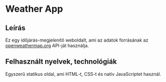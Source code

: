 # Weather App
## Leírás
Ez egy időjárás-megjelenítő weboldalt, ami az adatok forrásának az [openweathermap.org](openweathermap.org) API-ját használja.
## Felhasznált nyelvek, technológiák
Egyszerű statikus oldal, ami HTML-t, CSS-t és natív JavaScriptet használ.